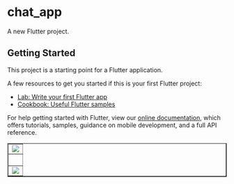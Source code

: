 # chat_app

A new Flutter project.

## Getting Started

This project is a starting point for a Flutter application.

A few resources to get you started if this is your first Flutter project:

- [Lab: Write your first Flutter app](https://flutter.dev/docs/get-started/codelab)
- [Cookbook: Useful Flutter samples](https://flutter.dev/docs/cookbook)

For help getting started with Flutter, view our
[online documentation](https://flutter.dev/docs), which offers tutorials,
samples, guidance on mobile development,  and a full API reference.


<table border="2" align="center"> 
  <tr>
    <td><img src="https://github.com/mahirkursun/chatapp/blob/main/images/chatapp1.gif"  /></td>
  
  </tr>
   <tr>
    <td><br/></td>

  </tr> 
  <tr> 
    <td><img src="https://github.com/mahirkursun/chatapp/blob/main/images/chatapp2.gif"/></td>

  </tr>

</table>
